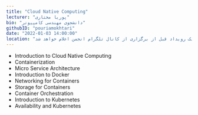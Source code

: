 ```yaml
---
title: "Cloud Native Computing"
lecturer: "پوریا مختاری"
bio: "دانشجوی مهندسی کامپیوتر"
githubID: "pouriamokhtari"
date: "2022-01-03 14:00:00"
location: "لینک رویداد قبل از برگزاری از کانال تلگرام انجمن اعلام خواهد شد"
---
```


- Introduction to Cloud Native Computing
- Containerization
- Micro Service Architecture
- Introduction to Docker
- Networking for Containers
- Storage for Containers
- Container Orchestration
- Introduction to Kubernetes
- Availability and Kubernetes
